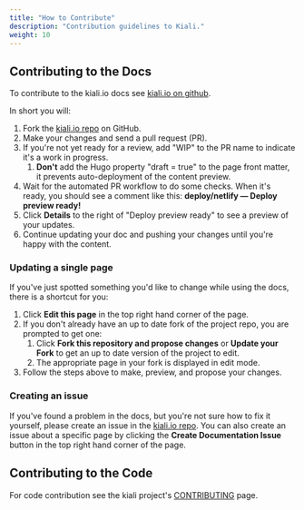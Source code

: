```yaml
---
title: "How to Contribute"
description: "Contribution guidelines to Kiali."
weight: 10
---
```


## Contributing to the Docs

To contribute to the kiali.io docs see [kiali.io on github](https://github.com/kiali/kiali.io).

In short you will:

1. Fork the [kiali.io repo](https://github.com/kiali/kiali.io) on GitHub.
1. Make your changes and send a pull request (PR).
1. If you're not yet ready for a review, add "WIP" to the PR name to indicate it's a work in progress.
    1. **Don't** add the Hugo property  "draft = true" to the page front matter, it prevents auto-deployment of the content preview.
1. Wait for the automated PR workflow to do some checks. When it's ready, you should see a comment like this: **deploy/netlify — Deploy preview ready!**
1. Click **Details** to the right of "Deploy preview ready" to see a preview of your updates.
1. Continue updating your doc and pushing your changes until you're happy with  the content.

### Updating a single page

If you've just spotted something you'd like to change while using the docs, there is a shortcut for you:

1. Click **Edit this page** in the top right hand corner of the page.
1. If you don't already have an up to date fork of the project repo, you are prompted to get one:
    1. Click **Fork this repository and propose changes** or **Update your Fork** to get an up to date version of the project to edit.
    1. The appropriate page in your fork is displayed in edit mode.
1. Follow the steps above to make, preview, and propose your changes.


### Creating an issue

If you've found a problem in the docs, but you're not sure how to fix it yourself, please create an issue in the [kiali.io repo](https://github.com/kiali/kiali.io/issues). You can also create an issue about a specific page by clicking the **Create Documentation Issue** button in the top right hand corner of the page.

## Contributing to the Code

For code contribution see the kiali project's [CONTRIBUTING](https://github.com/kiali/kiali/blob/master/CONTRIBUTING.md) page.


